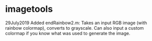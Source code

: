 # imagetools

29July2019 Added endRainbow2.m:
Takes an input RGB image (with rainbow colormap), converts to grayscale. Can also input a custom colormap if you know what was used to generate the image. 
